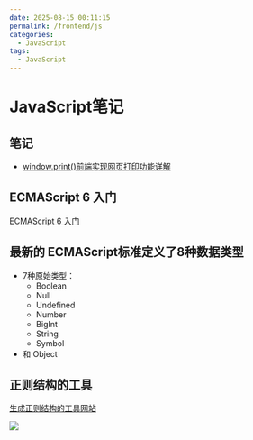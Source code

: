 ```yaml
---
date: 2025-08-15 00:11:15
permalink: /frontend/js
categories:
  - JavaScript
tags:
  - JavaScript
---
```


# JavaScript笔记

## 笔记

- [window.print()前端实现网页打印功能详解](https://www.jb51.net/javascript/3190851e7.htm)

## ECMAScript 6 入门

[ECMAScript 6 入门](https://es6.ruanyifeng.com/)

## 最新的 ECMAScript标准定义了8种数据类型

- 7种原始类型：
  - Boolean
  - Null
  - Undefined
  - Number
  - BigInt
  - String
  - Symbol
- 和 Object

## 正则结构的工具

[生成正则结构的工具网站](https://regexper.com/)

![](http://s.siushin.com/siushin/upload/js/regexper.png)
